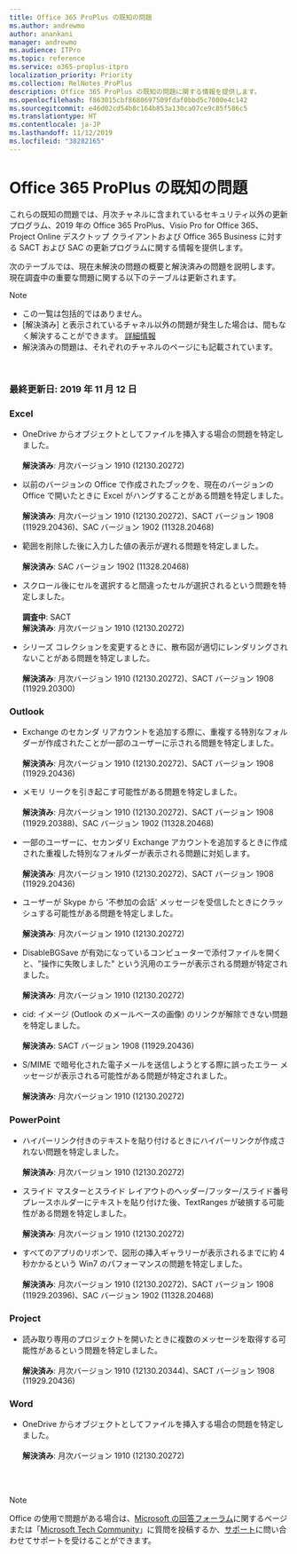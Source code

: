 ```yaml
---
title: Office 365 ProPlus の既知の問題
ms.author: andrewmo
author: anankani
manager: andrewmo
ms.audience: ITPro
ms.topic: reference
ms.service: o365-proplus-itpro
localization_priority: Priority
ms.collection: RelNotes_ProPlus
description: Office 365 ProPlus の既知の問題に関する情報を提供します。
ms.openlocfilehash: f863015cbf8680697509fdaf0bbd5c7000e4c142
ms.sourcegitcommit: e46d02cd54b8c164b853a130ca07ce9c85f586c5
ms.translationtype: HT
ms.contentlocale: ja-JP
ms.lasthandoff: 11/12/2019
ms.locfileid: "38282165"
---
```

# <a name="office-365-proplus-known-issues"></a>Office 365 ProPlus の既知の問題

これらの既知の問題では、月次チャネルに含まれているセキュリティ以外の更新プログラム、2019 年の Office 365 ProPlus、Visio Pro for Office 365、Project Online デスクトップ クライアントおよび Office 365 Business に対する SACT および SAC の更新プログラムに関する情報を提供します。

次のテーブルでは、現在未解決の問題の概要と解決済みの問題を説明します。  現在調査中の重要な問題に関する以下のテーブルは更新されます。

> [!NOTE]
>- この一覧は包括的ではありません。
>- [解決済み] と表示されているチャネル以外の問題が発生した場合は、間もなく解決することができます。 [詳細情報](https://docs.microsoft.com/ja-JP/DeployOffice/overview-of-update-channels-for-office-365-proplus#BKMK_SAC)
>- 解決済みの問題は、それぞれのチャネルのページにも記載されています。

<br>

### <a name="last-updated-november-12-2019"></a>最終更新日: 2019 年 11 月 12 日

### <a name="excel"></a>Excel

- OneDrive からオブジェクトとしてファイルを挿入する場合の問題を特定しました。<br><br> **解決済み**: 月次バージョン 1910 (12130.20272)

- 以前のバージョンの Office で作成されたブックを、現在のバージョンの Office で開いたときに Excel がハングすることがある問題を特定しました。<br><br>
**解決済み**: 月次バージョン 1910 (12130.20272)、SACT バージョン 1908 (11929.20436)、SAC バージョン 1902 (11328.20468)

- 範囲を削除した後に入力した値の表示が遅れる問題を特定しました。<br><br>
**解決済み**: SAC バージョン 1902 (11328.20468)

- スクロール後にセルを選択すると間違ったセルが選択されるという問題を特定しました。<br><br>
**調査中**: SACT <br>**解決済み**: 月次バージョン 1910 (12130.20272)

- シリーズ コレクションを変更するときに、散布図が適切にレンダリングされないことがある問題を特定しました。<br><br>
**解決済み**: 月次バージョン 1910 (12130.20272)、SACT バージョン 1908 (11929.20300)

### <a name="outlook"></a>Outlook

- Exchange のセカンダ リアカウントを追加する際に、重複する特別なフォルダーが作成されたことが一部のユーザーに示される問題を特定しました。<br><br>
**解決済み**: 月次バージョン 1910 (12130.20272)、SACT バージョン 1908 (11929.20436)

- メモリ リークを引き起こす可能性がある問題を特定しました。 <br><br>
**解決済み**: 月次バージョン 1910 (12130.20272)、SACT バージョン 1908 (11929.20388)、SAC バージョン 1902 (11328.20468)

- 一部のユーザーに、セカンダリ Exchange アカウントを追加するときに作成された重複した特別なフォルダーが表示される問題に対処します。<br><br>
**解決済み**: 月次バージョン 1910 (12130.20272)、SACT バージョン 1908 (11929.20436)

- ユーザーが Skype から '不参加の会話' メッセージを受信したときにクラッシュする可能性がある問題を特定しました。<br><br>
**解決済み**: 月次バージョン 1910 (12130.20272)

- DisableBGSave が有効になっているコンピューターで添付ファイルを開くと、"操作に失敗しました" という汎用のエラーが表示される問題が特定されました。<br><br>
**解決済み**: 月次バージョン 1910 (12130.20272)

- cid: イメージ (Outlook のメールベースの画像) のリンクが解除できない問題を特定しました。<br><br>
**解決済み**: SACT バージョン 1908 (11929.20436)

- S/MIME で暗号化された電子メールを送信しようとする際に誤ったエラー メッセージが表示される可能性がある問題が特定されました。<br><br>**解決済み**: 月次バージョン 1910 (12130.20272)

### <a name="powerpoint"></a>PowerPoint

- ハイパーリンク付きのテキストを貼り付けるときにハイパーリンクが作成されない問題を特定しました。 <br><br>**解決済み**: 月次バージョン 1910 (12130.20272)

- スライド マスターとスライド レイアウトのヘッダー/フッター/スライド番号プレースホルダーにテキストを貼り付けた後、TextRanges が破損する可能性がある問題を特定しました。 <br><br>**解決済み**: 月次バージョン 1910 (12130.20272)

- すべてのアプリのリボンで、図形の挿入ギャラリーが表示されるまでに約 4 秒かかるという Win7 のパフォーマンスの問題を特定しました。<br>
<br>**解決済み**: 月次バージョン 1910 (12130.20272)、SACT バージョン 1908 (11929.20396)、SAC バージョン 1902 (11328.20468)

### <a name="project"></a>Project

- 読み取り専用のプロジェクトを開いたときに複数のメッセージを取得する可能性があるという問題を特定しました。<br><br>
**解決済み**: 月次バージョン 1910 (12130.20344)、SACT バージョン 1908 (11929.20436)

### <a name="word"></a>Word
- OneDrive からオブジェクトとしてファイルを挿入する場合の問題を特定しました。<br><br> **解決済み**: 月次バージョン 1910 (12130.20272)



<br>
<br>

> [!NOTE]
> Office の使用で問題がある場合は、[Microsoft の回答フォーラム](https://answers.microsoft.com/)に関するページまたは「[Microsoft Tech Community](https://techcommunity.microsoft.com/)」に質問を投稿するか、[サポート](https://support.microsoft.com/contactus)に問い合わせてサポートを受けることができます。
